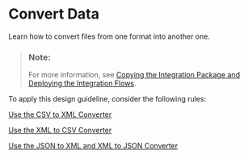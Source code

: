 <!-- loioc5507d79add547a0ba37984774777230 -->

# Convert Data

Learn how to convert files from one format into another one.

> ### Note:  
> For more information, see [Copying the Integration Package and Deploying the Integration Flows](copying-the-integration-package-and-deploying-the-integration-flows-2cb1d31.md).

To apply this design guideline, consider the following rules:

[Use the CSV to XML Converter](use-the-csv-to-xml-converter-7ad518d.md)

[Use the XML to CSV Converter](use-the-xml-to-csv-converter-cf0acac.md)

[Use the JSON to XML and XML to JSON Converter](use-the-json-to-xml-and-xml-to-json-converter-7c5e114.md)


